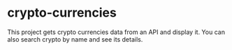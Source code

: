 # crypto-currencies
This project gets crypto currencies data from an API and display it. You can also search crypto by name and see its details.
